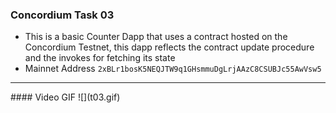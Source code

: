 ### Concordium Task 03
* This is a basic Counter Dapp that uses a contract hosted on the Concordium Testnet, this dapp reflects the contract update procedure and the invokes for fetching its state
* Mainnet Address ```2xBLr1bosK5NEQJTW9q1GHsmmuDgLrjAAzC8CSUBJc55AwVsw5```
<hr/>
#### Video GIF
  ![](t03.gif)